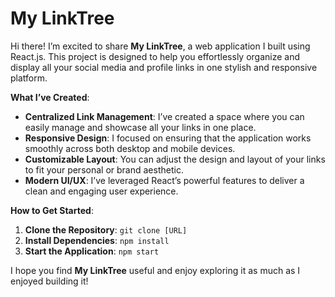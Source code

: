 # My LinkTree


Hi there! I’m excited to share **My LinkTree**, a web application I built using React.js. This project is designed to help you effortlessly organize and display all your social media and profile links in one stylish and responsive platform. 

**What I’ve Created**:
- **Centralized Link Management**: I’ve created a space where you can easily manage and showcase all your links in one place.
- **Responsive Design**: I focused on ensuring that the application works smoothly across both desktop and mobile devices.
- **Customizable Layout**: You can adjust the design and layout of your links to fit your personal or brand aesthetic.
- **Modern UI/UX**: I’ve leveraged React’s powerful features to deliver a clean and engaging user experience.

**How to Get Started**:
1. **Clone the Repository**: `git clone [URL]`
2. **Install Dependencies**: `npm install`
3. **Start the Application**: `npm start`

I hope you find **My LinkTree** useful and enjoy exploring it as much as I enjoyed building it!
